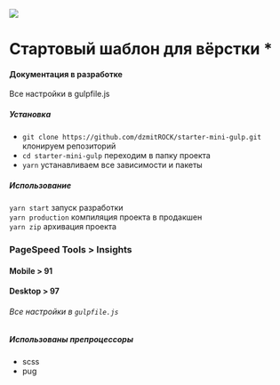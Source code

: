 ![](https://github.com/dzmitROCK/start/blob/master/app/favicon/android-chrome-512x512.png?raw=true)
# Стартовый шаблон для вёрстки *
#### Документация в разработке
Все настройки в gulpfile.js  
##### Установка
* `git clone https://github.com/dzmitROCK/starter-mini-gulp.git` клонируем репозиторий
* `cd starter-mini-gulp` переходим в папку проекта
* `yarn` устанавливаем все зависимости и пакеты 
##### Использование
`yarn start` запуск разработки  
`yarn production` компиляция проекта в продакшен  
`yarn zip` архивация проекта
### PageSpeed Tools > Insights
#### Mobile > 91
#### Desktop > 97
###### Все настройки в `gulpfile.js`
##### Использованы препроцессоры
* scss
* pug